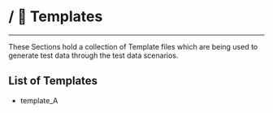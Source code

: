 # / 📂 Templates
___
These Sections hold a collection of Template files which are being used to generate test data through the test data scenarios.

## List of Templates
- template_A

